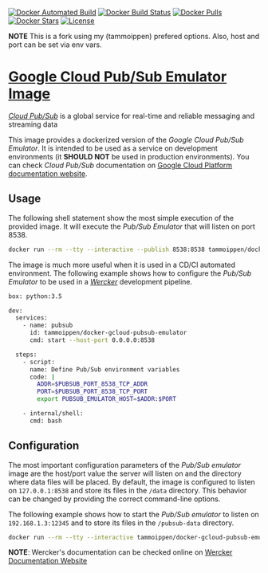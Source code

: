 [![Docker Automated Build](https://img.shields.io/docker/automated/tammoippen/docker-gcloud-pubsub-emulator.svg)](https://hub.docker.com/r/tammoippen/docker-gcloud-pubsub-emulator/) [![Docker Build Status](https://img.shields.io/docker/build/tammoippen/docker-gcloud-pubsub-emulator.svg)](https://hub.docker.com/r/tammoippen/docker-gcloud-pubsub-emulator/builds/) 
[![Docker Pulls](https://img.shields.io/docker/pulls/tammoippen/docker-gcloud-pubsub-emulator.svg)](https://hub.docker.com/r/tammoippen/docker-gcloud-pubsub-emulator/) 
[![Docker Stars](https://img.shields.io/docker/stars/tammoippen/docker-gcloud-pubsub-emulator.svg)](https://hub.docker.com/r/tammoippen/docker-gcloud-pubsub-emulator/) 
[![License](https://img.shields.io/github/license/tammoippen/docker-docker-gcloud-pubsub-emulator.svg)](https://raw.githubusercontent.com/tammoippen/docker-docker-gcloud-pubsub-emulator/blob/master/LICENSE.md)

**NOTE** This is a fork using my (tammoippen) prefered options. Also, host and port can be set via env vars.

# [Google Cloud Pub/Sub Emulator Image](https://hub.docker.com/r/tammoippen/docker-gcloud-pubsub-emulator/)

[*Cloud Pub/Sub*](https://cloud.google.com/pubsub/) is a global service for real-time and reliable messaging and streaming data

This image provides a dockerized version of the *Google Cloud Pub/Sub Emulator*. It is intended to be used as a service on development environments (it **SHOULD NOT** be used in production environments). You can check *Cloud Pub/Sub* documentation on [Google Cloud Platform documentation website](https://cloud.google.com/pubsub/docs/).

## Usage
The following shell statement show the most simple execution of the provided image. It will execute the *Pub/Sub Emulator* that will listen on port 8538.

```sh
docker run --rm --tty --interactive --publish 8538:8538 tammoippen/docker-gcloud-pubsub-emulator
```

The image is much more useful when it is used in a CD/CI automated environment. The following example shows how to configure the *Pub/Sub Emulator* to be used in a [*Wercker*](http://www.wercker.com/) development pipeline.

```sh
box: python:3.5

dev:
  services:
    - name: pubsub
      id: tammoippen/docker-gcloud-pubsub-emulator
      cmd: start --host-port 0.0.0.0:8538

  steps:
    - script:
      name: Define Pub/Sub environment variables
      code: |
        ADDR=$PUBSUB_PORT_8538_TCP_ADDR
        PORT=$PUBSUB_PORT_8538_TCP_PORT
        export PUBSUB_EMULATOR_HOST=$ADDR:$PORT

    - internal/shell:
      cmd: bash
```

## Configuration
The most important configuration parameters of the *Pub/Sub emulator* image are the host/port value the server will listen on and the directory where data files will be placed. By default, the image is configured to listen on `127.0.0.1:8538` and store its files in the `/data` directory. This behavior can be changed by providing the correct command-line options.

The following example shows how to start the *Pub/Sub emulator* to listen on `192.168.1.3:12345` and to store its files in the `/pubsub-data` directory.

```sh
docker run --rm --tty --interactive tammoippen/docker-gcloud-pubsub-emulator start --host-port=192.168.1.3:12345 --data-dir=/pubsub-data
```

**NOTE**: Wercker's documentation can be checked online on [Wercker Documentation Website](http://devcenter.wercker.com/docs/home)
